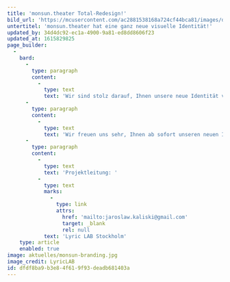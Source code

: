 ```yaml
---
title: 'monsun.theater Total-Redesign!'
bild_url: 'https://mcusercontent.com/ac2881538168a724cf44bca81/images/d07152b1-f2ca-4f20-9039-b4b2a7d77b44.jpg'
untertitel: 'monsun.theater hat eine ganz neue visuelle Identität!'
updated_by: 34d4dc92-ec1a-4900-9a81-ed8dd8606f23
updated_at: 1615829825
page_builder:
  -
    bard:
      -
        type: paragraph
        content:
          -
            type: text
            text: 'Wir sind stolz darauf, Ihnen unsere neue Identität vorstellen zu dürfen. '
      -
        type: paragraph
        content:
          -
            type: text
            text: 'Wir freuen uns sehr, Ihnen ab sofort unseren neuen Internetauftritt in einem frischen Design präsentieren zu können. Nach wochenlanger technischer, inhaltlicher und vor allem optischer Überarbeitung, stellen wir unsere neue Website vor – informativer, moderner und natürlich responsive.'
      -
        type: paragraph
        content:
          -
            type: text
            text: 'Projektleitung: '
          -
            type: text
            marks:
              -
                type: link
                attrs:
                  href: 'mailto:jaroslaw.kaliski@gmail.com'
                  target: _blank
                  rel: null
            text: 'Lyric LAB Stockholm'
    type: article
    enabled: true
image: aktuelles/monsun-branding.jpg
image_credit: LyricLAB
id: dfdf8ba9-b3e8-4f61-9f93-deadb681403a
---
```

